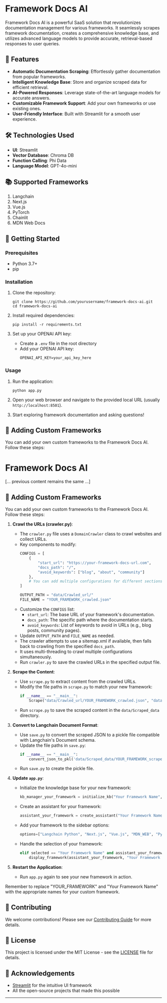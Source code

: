 # Framework Docs AI


Framework Docs AI is a powerful SaaS solution that revolutionizes documentation management for various frameworks. It seamlessly scrapes framework documentation, creates a comprehensive knowledge base, and utilizes advanced language models to provide accurate, retrieval-based responses to user queries.

## 🚀 Features

- **Automatic Documentation Scraping**: Effortlessly gather documentation from popular frameworks.
- **Intelligent Knowledge Base**: Store and organize scraped data for efficient retrieval.
- **AI-Powered Responses**: Leverage state-of-the-art language models for accurate answers.
- **Customizable Framework Support**: Add your own frameworks or use existing ones.
- **User-Friendly Interface**: Built with Streamlit for a smooth user experience.

## 🛠️ Technologies Used

- **UI**: Streamlit
- **Vector Database**: Chroma DB
- **Function Calling**: Phi Data
- **Language Model**: GPT-4o-mini

## 📚 Supported Frameworks

1. Langchain
2. Next.js
3. Vue.js
4. PyTorch
5. Chainlit
6. MDN Web Docs

## 🚀 Getting Started

### Prerequisites

- Python 3.7+
- pip

### Installation

1. Clone the repository:
   ```
   git clone https://github.com/yourusername/framework-docs-ai.git
   cd framework-docs-ai
   ```

2. Install required dependencies:
   ```
   pip install -r requirements.txt
   ```

3. Set up your OPENAI API key:
   - Create a `.env` file in the root directory
   - Add your OPENAI API key:
     ```
     OPENAI_API_KEY=your_api_key_here
     ```

### Usage

1. Run the application:
   ```
   python app.py
   ```

2. Open your web browser and navigate to the provided local URL (usually `http://localhost:8501`).

3. Start exploring framework documentation and asking questions!




## 🔧 Adding Custom Frameworks

You can add your own custom frameworks to the Framework Docs AI. Follow these steps:

# Framework Docs AI

[... previous content remains the same ...]

## 🔧 Adding Custom Frameworks

You can add your own custom frameworks to the Framework Docs AI. Follow these steps:

1. **Crawl the URLs (crawler.py)**:
   - The `crawler.py` file uses a `DomainCrawler` class to crawl websites and collect URLs.
   - Key components to modify:
     ```python
     CONFIGS = [
         {
             "start_url": "https://your-framework-docs-url.com",
             "docs_path": "/",
             "avoid_keywords": ["blog", "about", "community"]
         },
         # You can add multiple configurations for different sections of your documentation
     ]
     
     OUTPUT_PATH = "data/Crawled_url/"
     FILE_NAME = "YOUR_FRAMEWORK_crawled.json"
     ```
   - Customize the `CONFIGS` list:
     - `start_url`: The base URL of your framework's documentation.
     - `docs_path`: The specific path where the documentation starts.
     - `avoid_keywords`: List of keywords to avoid in URLs (e.g., blog posts, community pages).
   - Update `OUTPUT_PATH` and `FILE_NAME` as needed.
   - The crawler attempts to use a sitemap.xml if available, then falls back to crawling from the specified `docs_path`.
   - It uses multi-threading to crawl multiple configurations simultaneously.
   - Run `crawler.py` to save the crawled URLs in the specified output file.


2. **Scrape the Content**:
   - Use `scrape.py` to extract content from the crawled URLs.
   - Modify the file paths in `scrape.py` to match your new framework:
     ```python
     if __name__ == "__main__":
         Scrape("data/Crawled_url/YOUR_FRAMEWORK_crawled.json", "data/Scraped_data/YOUR_FRAMEWORK_scraped.json")
     ```
   - Run `scrape.py` to save the scraped content in the `data/Scraped_data` directory.

3. **Convert to Langchain Document Format**:
   - Use `save.py` to convert the scraped JSON to a pickle file compatible with Langchain's Document schema.
   - Update the file paths in `save.py`:
     ```python
     if __name__ == "__main__":
         convert_json_to_pkl('data/Scraped_data/YOUR_FRAMEWORK_scraped.json', 'data/Scraped_data/YOUR_FRAMEWORK_scraped.pkl')
     ```
   - Run `save.py` to create the pickle file.

4. **Update `app.py`**:
   - Initialize the knowledge base for your new framework:
     ```python
     kb_manager_your_framework = initialize_kb("Your Framework Name", "./Vector_DB/YOUR_FRAMEWORK", "data/Scraped_data/YOUR_FRAMEWORK_scraped.pkl")
     ```
   - Create an assistant for your framework:
     ```python
     assistant_your_framework = create_assistant("Your Framework Name", api_key, kb_manager_your_framework) if kb_manager_your_framework else None
     ```
   - Add your framework to the sidebar options:
     ```python
     options=["Langchain Python", "Next.js", "Vue.js", "MDN_WEB", "Pytorch", "Chainlit", "Your Framework Name"],
     ```
   - Handle the selection of your framework:
     ```python
     elif selected == "Your Framework Name" and assistant_your_framework:
         display_framework(assistant_your_framework, "Your Framework Name")
     ```

5. **Restart the Application**:
   - Run `app.py` again to see your new framework in action.

Remember to replace "YOUR_FRAMEWORK" and "Your Framework Name" with the appropriate names for your custom framework.

## 🤝 Contributing

We welcome contributions! Please see our [Contributing Guide](CONTRIBUTING.md) for more details.

## 📄 License

This project is licensed under the MIT License - see the [LICENSE](LICENSE) file for details.

## 🙏 Acknowledgements

- [Streamlit](https://streamlit.io/) for the intuitive UI framework
- All the open-source projects that made this possible

---